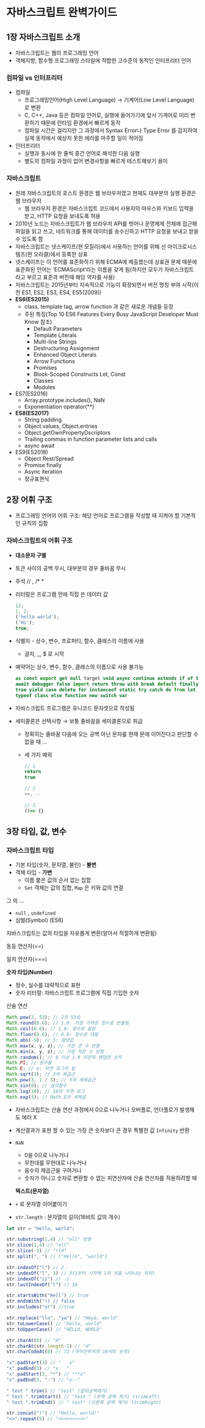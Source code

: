 # 자바스크립트 완벽가이드

## 1장 자바스크립트 소개

- 자바스크립트는 웹의 프로그래밍 언어
- 객체지향, 함수형 프로그래밍 스타일에 적합한 고수준의 동적인 인터프리터 언어

### 컴파일 vs 인터프리터

- 컴파일
  - 프로그래밍언어(High Level Language) → 기계어(Low Level Language)로 변환
  - C, C++, Java 등은 컴파일 언어로, 실행에 들어가기에 앞서 기계어로 미리 변환하기 때문에 런타임 환경에서 빠르게 동작
  - 컴파일 시간은 걸리지만 그 과정에서 Syntax Error나 Type Error 를 감지하여 실제 동작에서 예상치 못한 에러를 마주할 일이 적어짐
- 인터프리터
  - 실행과 동시에 한 줄씩 중간 언어로 해석한 다음 실행
  - 별도의 컴파일 과정이 없어 변경사항을 빠르게 테스트해보기 용이

### 자바스크립트

- 원래 자바스크립트의 호스트 환경은 웹 브라우저였고 현재도 대부분의 실행 환경은 웹 브라우저
  - 웹 브라우저 환경은 자바스크립트 코드에서 사용자의 마우스와 키보드 입력을 받고, HTTP 요청을 보내도록 허용
- 2010년 노드는 자바스크립트가 웹 브라우저 API를 벗어나 운영체제 전체에 접근해 파일을 읽고 쓰고, 네트워크를 통해 데이터를 송수신하고 HTTP 요청을 보내고 받을 수 있도록 함
- 자바스크립트는 넷스케이프(현 모질라)에서 사용하는 언어를 위해 선 마이크로시스템즈(현 오라클)에서 등록한 상표
- 넷스케이프는 이 언어를 표준화하기 위해 ECMA에 제출했는데 상표권 문제 때문에 표준화된 언어는 ‘ECMAScript’라는 이름을 갖게 됨(하지만 모두가 자바스크립트라고 부르고 표준과 버전때 해당 약자를 사용)
- 자바스크립트는 2015년부터 지속적으로 기능이 확장되면서 버전 명칭 부여 시작(이전 ES1, ES2, ES3, ES4, ES5(2009))
- **ES6(ES2015)**
  - class, template tag, arrow function 과 같은 새로운 개념들 등장
  - 주된 특징(Top 10 ES6 Features Every Busy JavaScript Developer Must Know 참조)
    - Default Parameters
    - Template Literals
    - Multi-line Strings
    - Destructuring Assignment
    - Enhanced Object Literals
    - Arrow Functions
    - Promises
    - Block-Scoped Constructs Let, Const
    - Classes
    - Modules
- ES7(ES2016)
  - Array.prototype.includes(), NaN
  - Exponentiation operator(\*\*)
- **ES8(ES2017)**
  - String padding
  - Object.values, Object.entries
  - Object.getOwnPropertyDscriptors
  - Trailing commas in function parameter lists and calls
  - async await
- ES9(ES2018)
  - Object Rest/Spread
  - Promise finally
  - Async iteration
  - 정규표현식

## 2장 어휘 구조

- 프로그래밍 언어의 어휘 구조: 해당 언어로 프로그램을 작성할 때 지켜야 할 기본적인 규칙의 집합

### 자바스크립트의 어휘 구조

- **대소문자 구별**
- 토큰 사이의 공백 무시, 대부분의 경우 줄바꿈 무시
- 주석 // , /\* \*
- 리터럴은 프로그램 안에 직접 쓴 데이터 값

  ```jsx
  12;
  1, 2;
  ('hello world');
  ('Hi');
  true;
  ```

- 식별자 - 상수, 변수, 프로퍼티, 함수, 클래스의 이름에 사용
  - 글자, \_, $ 로 시작
- 예약어는 상수, 변수, 함수, 클래스의 이름으로 사용 불가능
  ```jsx
  as const export get null target void async continue extends if of this while
  await debugger false import return throw with break default finally in set
  true yield case delete for instanceof static try catch do from let super
  typeof class else function new switch var
  ```
- 자바스크립트 프로그램은 유니코드 문자셋으로 작성됨
- 세미콜론은 선택사항 → 보통 줄바꿈을 세미콜론으로 취급

  - 정확히는 줄바꿈 다음에 오는 공백 아닌 문자를 현재 문에 이어진다고 판단할 수 없을 때 …
  - 세 가지 예외

    ```jsx
    // 1
    return
    true

    // 2
    ++, --

    // 3
    ()=> {}
    ```

## 3장 타입, 값, 변수

### 자바스크립트 타입

- 기본 타입(숫자, 문자열, 불린) - **불변**
- 객체 타입 - **가변**
  - 이름 붙은 값의 순서 없는 집합
  - `Set` 객체는 값의 집합, `Map` 은 키와 값의 연결

그 외 …

- `null` , `undefined`
- 심벌(Symbol) (ES6)

자바스크립트는 값의 타입을 자유롭게 변환(알아서 적절하게 변환됨)

동등 연산자(==)

일치 연산자(===)

**숫자 타입(Number)**

- 정수, 실수를 대략적으로 표현
- 숫자 리터럴: 자바스크립트 프로그램에 직접 기입한 숫자

산술 연산

```jsx
Math.pow(2, 53); // 2의 53승
Math.round(0.6); // 1.0: 가장 가까운 정수로 반올림
Math.ceil(0.6); // 1.0: 정수로 올림
Math.floor(0.6); // 0.0: 정수로 내림
Math.abs(-5); // 5: 절댓값
Math.max(x, y, z); // 가장 큰 수 반환
Math.min(x, y, z); // 가장 작은 수 반환
Math.random(); // 0 이상 1.0 미만의 랜덤한 숫자
Math.PI; // 원주율
Math.E; // e: 자연 로그의 밑
Math.sqrt(3); // 3의 제곱근
Math.pow(3, 1 / 3); // 3의 세제곱근
Math.sin(0); // 삼각함수
Math.log(10); // 10의 자연 로그
Math.exp(3); // Math.E의 세제곱
```

- 자바스크립트는 산술 연산 과정에서 0으로 나누거나 오버플로, 언더플로가 발생해도 에러 X
- 계산결과가 표현 할 수 있는 가장 큰 숫자보다 큰 경우 특별한 값 `Infinity` 반환
- `NaN`

  - 0을 0으로 나누거나
  - 무한대를 무한대로 나누거나
  - 음수의 제곱근을 구하거나
  - 숫자가 아니고 숫자로 변환할 수 없는 피연산자에 산술 연산자를 적용하려할 때

  **텍스트(문자열)**

- `+` 로 문자열 이어붙이기
- `str.length` : 문자열의 길이(16비트 값의 개수)

```jsx
let str = "Hello, world";

str.substring(1,4) // "ell" 반환
str.slice(1,4) // "ell"
str.slice(-3) // "rld"
str.split(", ") // ["Hello", "world"]

str.indexOf("l") // 2
str.indexOf("l", 3) // 3(3부터 시작해 l이 처음 나타나는 위치)
str.indexOf("zz") // -1
str.lastIndexOf("l") // 10

str.startsWith("Hell") // true
str.endsWith("!) // false
str.includes("or") //true

str.replace("llo", "ya") // "Heya, world"
str.toLowerCase() // "hello, world"
str.toUpperCase() // "HELLO, WORLD"

str.charAt(0) // "H"
str.charAt(str.length-1) // "d"
str.charCodeAt(0) // 72 (주어진위치의 16비트 숫자)

"x".padStart(3) // "   x"
"x".padEnd(3) // "x.  "
"x".padStart(3, "*") // "**x"
"x".padEnd(3, "-") // "x--"

" test ".trim() // "test" (앞뒤공백제거)
" test ".trimStart() // "test " (왼쪽 공백 제거) (trimLeft)
" test ".trimEnd() // " test" (오른쪽 공백 제거) (trimRight)

str.concat("!") // "Hello, world!"
"<>".repeat(5) // "<><><><><>"
```
